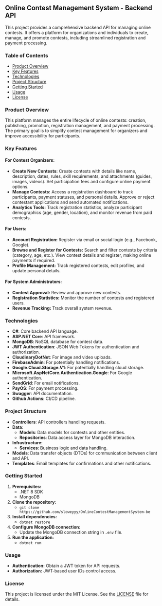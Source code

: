 ## Online Contest Management System - Backend API

This project provides a comprehensive backend API for managing online contests.  It offers a platform for organizations and individuals to create, manage, and promote contests, including streamlined registration and payment processing.

### Table of Contents

- [Product Overview](#product-overview)
- [Key Features](#key-features)
- [Technologies](#technologies)
- [Project Structure](#project-structure)
- [Getting Started](#getting-started)
- [Usage](#usage)
- [License](#license)

### Product Overview

This platform manages the entire lifecycle of online contests: creation, publishing, promotion, registration management, and payment processing.  The primary goal is to simplify contest management for organizers and improve accessibility for participants.

### Key Features

#### For Contest Organizers:

- **Create New Contests:** Create contests with details like name, description, dates, rules, skill requirements, and attachments (guides, images, videos). Set participation fees and configure online payment options.
- **Manage Contests:**  Access a registration dashboard to track participants, payment statuses, and personal details. Approve or reject contestant applications and send automated notifications.
- **Analytics Tools:** Track registration statistics, analyze participant demographics (age, gender, location), and monitor revenue from paid contests.

#### For Users:

- **Account Registration:** Register via email or social login (e.g., Facebook, Google).
- **Browse and Register for Contests:** Search and filter contests by criteria (category, age, etc.). View contest details and register, making online payments if required.
- **Profile Management:** Track registered contests, edit profiles, and update personal details.

#### For System Administrators:

- **Contest Approval:** Review and approve new contests.
- **Registration Statistics:** Monitor the number of contests and registered users.
- **Revenue Tracking:** Track overall system revenue.

### Technologies

- **C#**: Core backend API language.
- **ASP.NET Core**: API framework.
- **MongoDB**: NoSQL database for contest data.
- **JWT Authentication**: JSON Web Tokens for authentication and authorization.
- **CloudinaryDotNet**: For image and video uploads.
- **FirebaseAdmin**: For potentially handling notifications.
- **Google.Cloud.Storage.V1**: For potentially handling cloud storage.
- **Microsoft.AspNetCore.Authentication.Google**: For Google authentication.
- **SendGrid**: For email notifications.
- **PayOS**: For payment processing.
- **Swagger**: API documentation.
- **Github Actions**: CI/CD pipeline.


### Project Structure

- **Controllers**: API controllers handling requests.
- **Data**:
    - **Models**: Data models for contests and other entities.
    - **Repositories**: Data access layer for MongoDB interaction.
- **Infrastructure**:
    - **Services**: Business logic and data handling.
- **Models**: Data transfer objects (DTOs) for communication between client and API.
- **Templates**: Email templates for confirmations and other notifications.


### Getting Started

1. **Prerequisites:**
   - .NET 8 SDK
   - MongoDB
2. **Clone the repository:**
   - `git clone https://github.com/sloweyyy/OnlineContestManagementSystem-be`
3. **Install dependencies:**
   - `dotnet restore`
4. **Configure MongoDB connection:**
   - Update the MongoDB connection string in `.env` file.  
5. **Run the application:**
   - `dotnet run`

### Usage

- **Authentication:** Obtain a JWT token for API requests.
- **Authorization:**  JWT-based user IDs control access.

### License

This project is licensed under the MIT License. See the [LICENSE](LICENSE) file for details.
